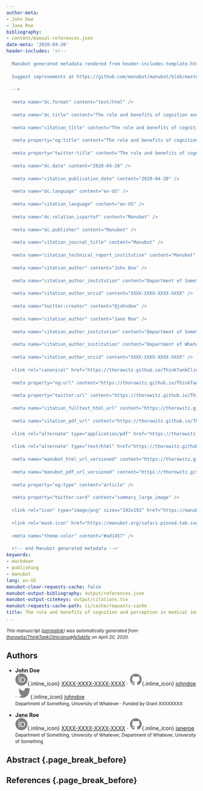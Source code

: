 ```yaml
---
author-meta:
- John Doe
- Jane Roe
bibliography:
- content/manual-references.json
date-meta: '2020-04-20'
header-includes: '<!--

  Manubot generated metadata rendered from header-includes-template.html.

  Suggest improvements at https://github.com/manubot/manubot/blob/master/manubot/process/header-includes-template.html

  -->

  <meta name="dc.format" content="text/html" />

  <meta name="dc.title" content="The role and benefits of cognition and perception in medical imaging" />

  <meta name="citation_title" content="The role and benefits of cognition and perception in medical imaging" />

  <meta property="og:title" content="The role and benefits of cognition and perception in medical imaging" />

  <meta property="twitter:title" content="The role and benefits of cognition and perception in medical imaging" />

  <meta name="dc.date" content="2020-04-20" />

  <meta name="citation_publication_date" content="2020-04-20" />

  <meta name="dc.language" content="en-US" />

  <meta name="citation_language" content="en-US" />

  <meta name="dc.relation.ispartof" content="Manubot" />

  <meta name="dc.publisher" content="Manubot" />

  <meta name="citation_journal_title" content="Manubot" />

  <meta name="citation_technical_report_institution" content="Manubot" />

  <meta name="citation_author" content="John Doe" />

  <meta name="citation_author_institution" content="Department of Something, University of Whatever" />

  <meta name="citation_author_orcid" content="XXXX-XXXX-XXXX-XXXX" />

  <meta name="twitter:creator" content="@johndoe" />

  <meta name="citation_author" content="Jane Roe" />

  <meta name="citation_author_institution" content="Department of Something, University of Whatever" />

  <meta name="citation_author_institution" content="Department of Whatever, University of Something" />

  <meta name="citation_author_orcid" content="XXXX-XXXX-XXXX-XXXX" />

  <link rel="canonical" href="https://thorowitz.github.io/ThinkTankClinicians/" />

  <meta property="og:url" content="https://thorowitz.github.io/ThinkTankClinicians/" />

  <meta property="twitter:url" content="https://thorowitz.github.io/ThinkTankClinicians/" />

  <meta name="citation_fulltext_html_url" content="https://thorowitz.github.io/ThinkTankClinicians/" />

  <meta name="citation_pdf_url" content="https://thorowitz.github.io/ThinkTankClinicians/manuscript.pdf" />

  <link rel="alternate" type="application/pdf" href="https://thorowitz.github.io/ThinkTankClinicians/manuscript.pdf" />

  <link rel="alternate" type="text/html" href="https://thorowitz.github.io/ThinkTankClinicians/v/fe5dd5ef20bc70e0546b1de3c91648c3d03d5ba9/" />

  <meta name="manubot_html_url_versioned" content="https://thorowitz.github.io/ThinkTankClinicians/v/fe5dd5ef20bc70e0546b1de3c91648c3d03d5ba9/" />

  <meta name="manubot_pdf_url_versioned" content="https://thorowitz.github.io/ThinkTankClinicians/v/fe5dd5ef20bc70e0546b1de3c91648c3d03d5ba9/manuscript.pdf" />

  <meta property="og:type" content="article" />

  <meta property="twitter:card" content="summary_large_image" />

  <link rel="icon" type="image/png" sizes="192x192" href="https://manubot.org/favicon-192x192.png" />

  <link rel="mask-icon" href="https://manubot.org/safari-pinned-tab.svg" color="#ad1457" />

  <meta name="theme-color" content="#ad1457" />

  <!-- end Manubot generated metadata -->'
keywords:
- markdown
- publishing
- manubot
lang: en-US
manubot-clear-requests-cache: false
manubot-output-bibliography: output/references.json
manubot-output-citekeys: output/citations.tsv
manubot-requests-cache-path: ci/cache/requests-cache
title: The role and benefits of cognition and perception in medical imaging
...
```







<small><em>
This manuscript
([permalink](https://thorowitz.github.io/ThinkTankClinicians/v/fe5dd5ef20bc70e0546b1de3c91648c3d03d5ba9/))
was automatically generated
from [thorowitz/ThinkTankClinicians@fe5dd5e](https://github.com/thorowitz/ThinkTankClinicians/tree/fe5dd5ef20bc70e0546b1de3c91648c3d03d5ba9)
on April 20, 2020.
</em></small>

## Authors



+ **John Doe**<br>
    ![ORCID icon](images/orcid.svg){.inline_icon}
    [XXXX-XXXX-XXXX-XXXX](https://orcid.org/XXXX-XXXX-XXXX-XXXX)
    · ![GitHub icon](images/github.svg){.inline_icon}
    [johndoe](https://github.com/johndoe)
    · ![Twitter icon](images/twitter.svg){.inline_icon}
    [johndoe](https://twitter.com/johndoe)<br>
  <small>
     Department of Something, University of Whatever
     · Funded by Grant XXXXXXXX
  </small>

+ **Jane Roe**<br>
    ![ORCID icon](images/orcid.svg){.inline_icon}
    [XXXX-XXXX-XXXX-XXXX](https://orcid.org/XXXX-XXXX-XXXX-XXXX)
    · ![GitHub icon](images/github.svg){.inline_icon}
    [janeroe](https://github.com/janeroe)<br>
  <small>
     Department of Something, University of Whatever; Department of Whatever, University of Something
  </small>



## Abstract {.page_break_before}




## References {.page_break_before}

<!-- Explicitly insert bibliography here -->
<div id="refs"></div>
